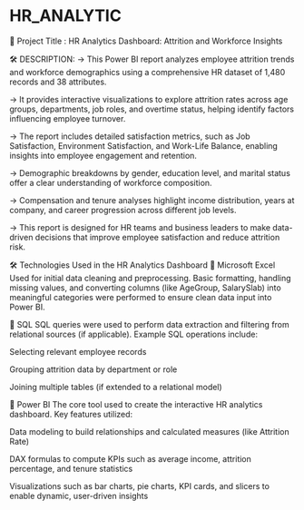 # HR_ANALYTIC
🎯 Project Title :
HR Analytics Dashboard: Attrition and Workforce Insights

🛠️ DESCRIPTION:
-> This Power BI report analyzes employee attrition trends and workforce demographics using a comprehensive HR dataset of 1,480 records and 38 attributes.

-> It provides interactive visualizations to explore attrition rates across age groups, departments, job roles, and overtime status, helping identify factors influencing employee turnover.

-> The report includes detailed satisfaction metrics, such as Job Satisfaction, Environment Satisfaction, and Work-Life Balance, enabling insights into employee engagement and retention.

-> Demographic breakdowns by gender, education level, and marital status offer a clear understanding of workforce composition.

-> Compensation and tenure analyses highlight income distribution, years at company, and career progression across different job levels.

-> This report is designed for HR teams and business leaders to make data-driven decisions that improve employee satisfaction and reduce attrition risk.

🛠️ Technologies Used in the HR Analytics Dashboard
🔹 Microsoft Excel
Used for initial data cleaning and preprocessing. Basic formatting, handling missing values, and converting columns (like AgeGroup, SalarySlab) into meaningful categories were performed to ensure clean data input into Power BI.

🔹 SQL
SQL queries were used to perform data extraction and filtering from relational sources (if applicable). Example SQL operations include:

Selecting relevant employee records

Grouping attrition data by department or role

Joining multiple tables (if extended to a relational model)

🔹 Power BI
The core tool used to create the interactive HR analytics dashboard. Key features utilized:

Data modeling to build relationships and calculated measures (like Attrition Rate)

DAX formulas to compute KPIs such as average income, attrition percentage, and tenure statistics

Visualizations such as bar charts, pie charts, KPI cards, and slicers to enable dynamic, user-driven insights



